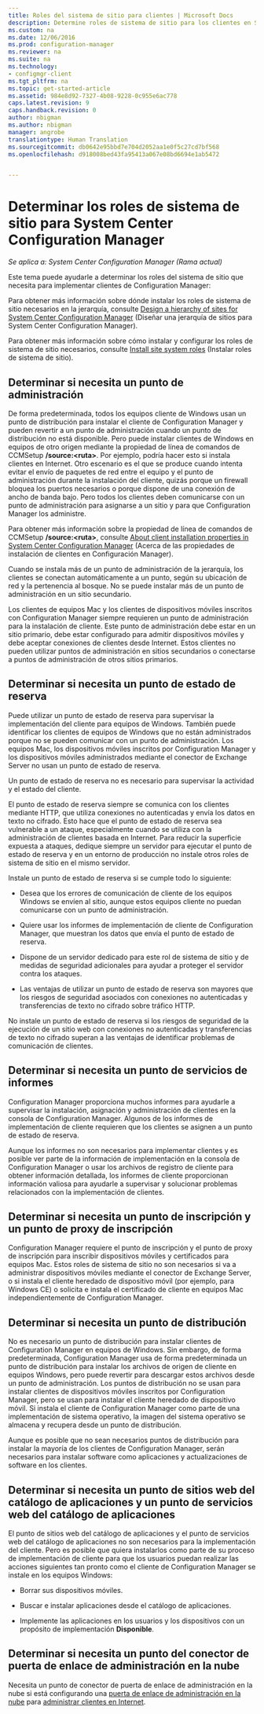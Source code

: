 ```yaml
---
title: Roles del sistema de sitio para clientes | Microsoft Docs
description: Determine roles de sistema de sitio para los clientes en System Center Configuration Manager.
ms.custom: na
ms.date: 12/06/2016
ms.prod: configuration-manager
ms.reviewer: na
ms.suite: na
ms.technology:
- configmgr-client
ms.tgt_pltfrm: na
ms.topic: get-started-article
ms.assetid: 984e8d92-7327-4b08-9228-0c955e6ac778
caps.latest.revision: 9
caps.handback.revision: 0
author: nbigman
ms.author: nbigman
manager: angrobe
translationtype: Human Translation
ms.sourcegitcommit: db0642e95bbd7e704d2052aa1e0f5c27cd7bf568
ms.openlocfilehash: d918008bed43fa95413a067e08bd6694e1ab5472


---
```

# <a name="determine-the-site-system-roles-for-system-center-configuration-manager-clients"></a>Determinar los roles de sistema de sitio para System Center Configuration Manager

*Se aplica a: System Center Configuration Manager (Rama actual)*

Este tema puede ayudarle a determinar los roles del sistema de sitio que necesita para implementar clientes de Configuration Manager:  

 Para obtener más información sobre dónde instalar los roles de sistema de sitio necesarios en la jerarquía, consulte [Design a hierarchy of sites for System Center Configuration Manager](../../../../core/plan-design/hierarchy/design-a-hierarchy-of-sites.md) (Diseñar una jerarquía de sitios para System Center Configuration Manager).  

 Para obtener más información sobre cómo instalar y configurar los roles de sistema de sitio necesarios, consulte [Install site system roles](../../../../core/servers/deploy/configure/install-site-system-roles.md) (Instalar roles de sistema de sitio).  

##  <a name="determine-if-you-need-a-management-point"></a>Determinar si necesita un punto de administración  
 De forma predeterminada, todos los equipos cliente de Windows usan un punto de distribución para instalar el cliente de Configuration Manager y pueden revertir a un punto de administración cuando un punto de distribución no está disponible. Pero puede instalar clientes de Windows en equipos de otro origen mediante la propiedad de línea de comandos de CCMSetup **/source:<ruta\>**. Por ejemplo, podría hacer esto si instala clientes en Internet. Otro escenario es el que se produce cuando intenta evitar el envío de paquetes de red entre el equipo y el punto de administración durante la instalación del cliente, quizás porque un firewall bloquea los puertos necesarios o porque dispone de una conexión de ancho de banda bajo. Pero todos los clientes deben comunicarse con un punto de administración para asignarse a un sitio y para que Configuration Manager los administre.  

 Para obtener más información sobre la propiedad de línea de comandos de CCMSetup **/source:<ruta\>**, consulte [About client installation properties in System Center Configuration Manager](../../../../core/clients/deploy/about-client-installation-properties.md) (Acerca de las propiedades de instalación de clientes en Configuración Manager).  

 Cuando se instala más de un punto de administración de la jerarquía, los clientes se conectan automáticamente a un punto, según su ubicación de red y la pertenencia al bosque. No se puede instalar más de un punto de administración en un sitio secundario.  

 Los clientes de equipos Mac y los clientes de dispositivos móviles inscritos con Configuration Manager siempre requieren un punto de administración para la instalación de cliente. Este punto de administración debe estar en un sitio primario, debe estar configurado para admitir dispositivos móviles y debe aceptar conexiones de clientes desde Internet. Estos clientes no pueden utilizar puntos de administración en sitios secundarios o conectarse a puntos de administración de otros sitios primarios.  

##  <a name="determine-if-you-need-a-fallback-status-point"></a>Determinar si necesita un punto de estado de reserva  
 Puede utilizar un punto de estado de reserva para supervisar la implementación del cliente para equipos de Windows. También puede identificar los clientes de equipos de Windows que no están administrados porque no se pueden comunicar con un punto de administración. Los equipos Mac, los dispositivos móviles inscritos por Configuration Manager y los dispositivos móviles administrados mediante el conector de Exchange Server no usan un punto de estado de reserva.  

 Un punto de estado de reserva no es necesario para supervisar la actividad y el estado del cliente.  

 El punto de estado de reserva siempre se comunica con los clientes mediante HTTP, que utiliza conexiones no autenticadas y envía los datos en texto no cifrado. Esto hace que el punto de estado de reserva sea vulnerable a un ataque, especialmente cuando se utiliza con la administración de clientes basada en Internet. Para reducir la superficie expuesta a ataques, dedique siempre un servidor para ejecutar el punto de estado de reserva y en un entorno de producción no instale otros roles de sistema de sitio en el mismo servidor.  

 Instale un punto de estado de reserva si se cumple todo lo siguiente:  

-   Desea que los errores de comunicación de cliente de los equipos Windows se envíen al sitio, aunque estos equipos cliente no puedan comunicarse con un punto de administración.  

-   Quiere usar los informes de implementación de cliente de Configuration Manager, que muestran los datos que envía el punto de estado de reserva.  

-   Dispone de un servidor dedicado para este rol de sistema de sitio y de medidas de seguridad adicionales para ayudar a proteger el servidor contra los ataques.  

-   Las ventajas de utilizar un punto de estado de reserva son mayores que los riesgos de seguridad asociados con conexiones no autenticadas y transferencias de texto no cifrado sobre tráfico HTTP.  

 No instale un punto de estado de reserva si los riesgos de seguridad de la ejecución de un sitio web con conexiones no autenticadas y transferencias de texto no cifrado superan a las ventajas de identificar problemas de comunicación de clientes.  

##  <a name="determine-whether-you-need-a-reporting-services-point"></a>Determinar si necesita un punto de servicios de informes  
 Configuration Manager proporciona muchos informes para ayudarle a supervisar la instalación, asignación y administración de clientes en la consola de Configuration Manager. Algunos de los informes de implementación de cliente requieren que los clientes se asignen a un punto de estado de reserva.  

 Aunque los informes no son necesarios para implementar clientes y es posible ver parte de la información de implementación en la consola de Configuration Manager o usar los archivos de registro de cliente para obtener información detallada, los informes de cliente proporcionan información valiosa para ayudarle a supervisar y solucionar problemas relacionados con la implementación de clientes.  

##  <a name="determine-if-you-need-an-enrollment-point-and-an-enrollment-proxy-point"></a>Determinar si necesita un punto de inscripción y un punto de proxy de inscripción  
 Configuration Manager requiere el punto de inscripción y el punto de proxy de inscripción para inscribir dispositivos móviles y certificados para equipos Mac. Estos roles de sistema de sitio no son necesarios si va a administrar dispositivos móviles mediante el conector de Exchange Server, o si instala el cliente heredado de dispositivo móvil (por ejemplo, para Windows CE) o solicita e instala el certificado de cliente en equipos Mac independientemente de Configuration Manager.  

##  <a name="determine-if-you-need-a-distribution-point"></a>Determinar si necesita un punto de distribución  
 No es necesario un punto de distribución para instalar clientes de Configuration Manager en equipos de Windows. Sin embargo, de forma predeterminada, Configuration Manager usa de forma predeterminada un punto de distribución para instalar los archivos de origen de cliente en equipos Windows, pero puede revertir para descargar estos archivos desde un punto de administración. Los puntos de distribución no se usan para instalar clientes de dispositivos móviles inscritos por Configuration Manager, pero se usan para instalar el cliente heredado de dispositivo móvil. Si instala el cliente de Configuration Manager como parte de una implementación de sistema operativo, la imagen del sistema operativo se almacena y recupera desde un punto de distribución.  

 Aunque es posible que no sean necesarios puntos de distribución para instalar la mayoría de los clientes de Configuration Manager, serán necesarios para instalar software como aplicaciones y actualizaciones de software en los clientes.  

##  <a name="determine-if-you-need-an-application-catalog-website-point-and-an-application-catalog-web-services-point"></a>Determinar si necesita un punto de sitios web del catálogo de aplicaciones y un punto de servicios web del catálogo de aplicaciones  
 El punto de sitios web del catálogo de aplicaciones y el punto de servicios web del catálogo de aplicaciones no son necesarios para la implementación del cliente. Pero es posible que quiera instalarlos como parte de su proceso de implementación de cliente para que los usuarios puedan realizar las acciones siguientes tan pronto como el cliente de Configuration Manager se instale en los equipos Windows:  

-   Borrar sus dispositivos móviles.  

-   Buscar e instalar aplicaciones desde el catálogo de aplicaciones.  

-   Implemente las aplicaciones en los usuarios y los dispositivos con un propósito de implementación **Disponible**.  

##  <a name="determine-whether-you-require-a-cloud-management-gateway-connector-point"></a>Determinar si necesita un punto del conector de puerta de enlace de administración en la nube 

Necesita un punto de conector de puerta de enlace de administración en la nube si está configurando una [puerta de enlace de administración en la nube](/sccm/core/clients/manage/setup-cloud-management-gateway) para [administrar clientes en Internet](/sccm/core/clients/manage/manage-clients-internet).


 


<!--HONumber=Dec16_HO1-->


